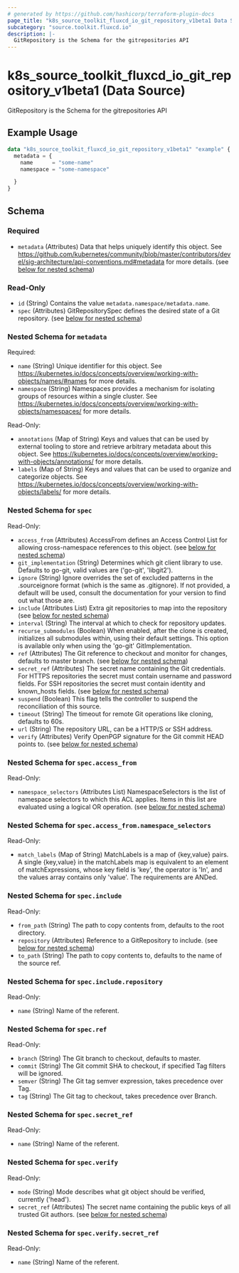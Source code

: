 ```yaml
---
# generated by https://github.com/hashicorp/terraform-plugin-docs
page_title: "k8s_source_toolkit_fluxcd_io_git_repository_v1beta1 Data Source - terraform-provider-k8s"
subcategory: "source.toolkit.fluxcd.io"
description: |-
  GitRepository is the Schema for the gitrepositories API
---
```


# k8s_source_toolkit_fluxcd_io_git_repository_v1beta1 (Data Source)

GitRepository is the Schema for the gitrepositories API

## Example Usage

```terraform
data "k8s_source_toolkit_fluxcd_io_git_repository_v1beta1" "example" {
  metadata = {
    name      = "some-name"
    namespace = "some-namespace"

  }
}
```

<!-- schema generated by tfplugindocs -->
## Schema

### Required

- `metadata` (Attributes) Data that helps uniquely identify this object. See https://github.com/kubernetes/community/blob/master/contributors/devel/sig-architecture/api-conventions.md#metadata for more details. (see [below for nested schema](#nestedatt--metadata))

### Read-Only

- `id` (String) Contains the value `metadata.namespace/metadata.name`.
- `spec` (Attributes) GitRepositorySpec defines the desired state of a Git repository. (see [below for nested schema](#nestedatt--spec))

<a id="nestedatt--metadata"></a>
### Nested Schema for `metadata`

Required:

- `name` (String) Unique identifier for this object. See https://kubernetes.io/docs/concepts/overview/working-with-objects/names/#names for more details.
- `namespace` (String) Namespaces provides a mechanism for isolating groups of resources within a single cluster. See https://kubernetes.io/docs/concepts/overview/working-with-objects/namespaces/ for more details.

Read-Only:

- `annotations` (Map of String) Keys and values that can be used by external tooling to store and retrieve arbitrary metadata about this object. See https://kubernetes.io/docs/concepts/overview/working-with-objects/annotations/ for more details.
- `labels` (Map of String) Keys and values that can be used to organize and categorize objects. See https://kubernetes.io/docs/concepts/overview/working-with-objects/labels/ for more details.


<a id="nestedatt--spec"></a>
### Nested Schema for `spec`

Read-Only:

- `access_from` (Attributes) AccessFrom defines an Access Control List for allowing cross-namespace references to this object. (see [below for nested schema](#nestedatt--spec--access_from))
- `git_implementation` (String) Determines which git client library to use. Defaults to go-git, valid values are ('go-git', 'libgit2').
- `ignore` (String) Ignore overrides the set of excluded patterns in the .sourceignore format (which is the same as .gitignore). If not provided, a default will be used, consult the documentation for your version to find out what those are.
- `include` (Attributes List) Extra git repositories to map into the repository (see [below for nested schema](#nestedatt--spec--include))
- `interval` (String) The interval at which to check for repository updates.
- `recurse_submodules` (Boolean) When enabled, after the clone is created, initializes all submodules within, using their default settings. This option is available only when using the 'go-git' GitImplementation.
- `ref` (Attributes) The Git reference to checkout and monitor for changes, defaults to master branch. (see [below for nested schema](#nestedatt--spec--ref))
- `secret_ref` (Attributes) The secret name containing the Git credentials. For HTTPS repositories the secret must contain username and password fields. For SSH repositories the secret must contain identity and known_hosts fields. (see [below for nested schema](#nestedatt--spec--secret_ref))
- `suspend` (Boolean) This flag tells the controller to suspend the reconciliation of this source.
- `timeout` (String) The timeout for remote Git operations like cloning, defaults to 60s.
- `url` (String) The repository URL, can be a HTTP/S or SSH address.
- `verify` (Attributes) Verify OpenPGP signature for the Git commit HEAD points to. (see [below for nested schema](#nestedatt--spec--verify))

<a id="nestedatt--spec--access_from"></a>
### Nested Schema for `spec.access_from`

Read-Only:

- `namespace_selectors` (Attributes List) NamespaceSelectors is the list of namespace selectors to which this ACL applies. Items in this list are evaluated using a logical OR operation. (see [below for nested schema](#nestedatt--spec--access_from--namespace_selectors))

<a id="nestedatt--spec--access_from--namespace_selectors"></a>
### Nested Schema for `spec.access_from.namespace_selectors`

Read-Only:

- `match_labels` (Map of String) MatchLabels is a map of {key,value} pairs. A single {key,value} in the matchLabels map is equivalent to an element of matchExpressions, whose key field is 'key', the operator is 'In', and the values array contains only 'value'. The requirements are ANDed.



<a id="nestedatt--spec--include"></a>
### Nested Schema for `spec.include`

Read-Only:

- `from_path` (String) The path to copy contents from, defaults to the root directory.
- `repository` (Attributes) Reference to a GitRepository to include. (see [below for nested schema](#nestedatt--spec--include--repository))
- `to_path` (String) The path to copy contents to, defaults to the name of the source ref.

<a id="nestedatt--spec--include--repository"></a>
### Nested Schema for `spec.include.repository`

Read-Only:

- `name` (String) Name of the referent.



<a id="nestedatt--spec--ref"></a>
### Nested Schema for `spec.ref`

Read-Only:

- `branch` (String) The Git branch to checkout, defaults to master.
- `commit` (String) The Git commit SHA to checkout, if specified Tag filters will be ignored.
- `semver` (String) The Git tag semver expression, takes precedence over Tag.
- `tag` (String) The Git tag to checkout, takes precedence over Branch.


<a id="nestedatt--spec--secret_ref"></a>
### Nested Schema for `spec.secret_ref`

Read-Only:

- `name` (String) Name of the referent.


<a id="nestedatt--spec--verify"></a>
### Nested Schema for `spec.verify`

Read-Only:

- `mode` (String) Mode describes what git object should be verified, currently ('head').
- `secret_ref` (Attributes) The secret name containing the public keys of all trusted Git authors. (see [below for nested schema](#nestedatt--spec--verify--secret_ref))

<a id="nestedatt--spec--verify--secret_ref"></a>
### Nested Schema for `spec.verify.secret_ref`

Read-Only:

- `name` (String) Name of the referent.
